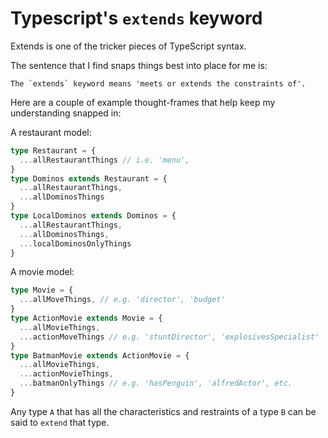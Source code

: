 # Typescript's `extends` keyword

Extends is one of the tricker pieces of TypeScript syntax.

The sentence that I find snaps things best into place for me is:

```
The `extends` keyword means 'meets or extends the constraints of'.
```

Here are a couple of example thought-frames that help keep my understanding snapped in:

A restaurant model:
```ts
type Restaurant = { 
  ...allRestaurantThings // i.e. 'menu', 
}
type Dominos extends Restaurant = {
  ...allRestaurantThings,
  ...allDominosThings
}
type LocalDominos extends Dominos = { 
  ...allRestaurantThings,
  ...allDominosThings,
  ...localDominosOnlyThings 
}
```

A movie model:
```ts
type Movie = { 
  ...allMoveThings, // e.g. 'director', 'budget'
}
type ActionMovie extends Movie = {
  ...allMovieThings,
  ...actionMoveThings // e.g. 'stuntDirector', 'explosivesSpecialist'
}
type BatmanMovie extends ActionMovie = {
  ...allMovieThings,
  ...actionMovieThings,
  ...batmanOnlyThings // e.g. 'hasPenguin', 'alfredActor', etc.
}
```

Any type `A` that has all the characteristics and restraints of a type `B` can be said to `extend` that type.